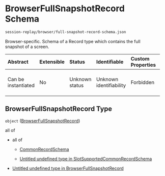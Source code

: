 # BrowserFullSnapshotRecord Schema

```txt
session-replay/browser/full-snapshot-record-schema.json
```

Browser-specific. Schema of a Record type which contains the full snapshot of a screen.

| Abstract            | Extensible | Status         | Identifiable            | Custom Properties | Additional Properties | Access Restrictions | Defined In                                                                                                                |
| :------------------ | :--------- | :------------- | :---------------------- | :---------------- | :-------------------- | :------------------ | :------------------------------------------------------------------------------------------------------------------------ |
| Can be instantiated | No         | Unknown status | Unknown identifiability | Forbidden         | Allowed               | none                | [full-snapshot-record-schema.json](../out/session-replay/browser/full-snapshot-record-schema.json "open original schema") |

## BrowserFullSnapshotRecord Type

`object` ([BrowserFullSnapshotRecord](full-snapshot-record-schema.md))

all of

* all of

  * [CommonRecordSchema](_common-record-schema.md "check type definition")

  * [Untitled undefined type in SlotSupportedCommonRecordSchema](_slot-supported-common-record-schema-allof-1.md "check type definition")

* [Untitled undefined type in BrowserFullSnapshotRecord](full-snapshot-record-schema-allof-1.md "check type definition")
